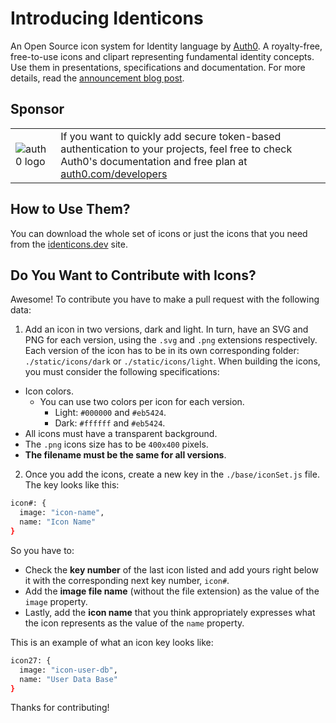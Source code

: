 # Introducing Identicons

An Open Source icon system for Identity language by [Auth0](https://auth0.com). A royalty-free, free-to-use icons and clipart representing fundamental identity concepts. Use them in presentations, specifications and documentation. For more details, read the [announcement blog post](https://auth0.com/blog/introducing-auth0-identicons-identity-icons).

## Sponsor

|||
|-|-|
|![auth0 logo](https://user-images.githubusercontent.com/83319/31722733-de95bbde-b3ea-11e7-96bf-4f4e8f915588.png)|If you want to quickly add secure token-based authentication to your projects, feel free to check Auth0's documentation and free plan at [auth0.com/developers](https://auth0.com/developers?utm_source=GHsponsor&utm_medium=GHsponsor&utm_campaign=identicons&utm_content=auth)|

## How to Use Them?

You can download the whole set of icons or just the icons that you need from the [identicons.dev](https://identicons.dev) site.

## Do You Want to Contribute with Icons?

Awesome! To contribute you have to make a pull request with the following data:

1. Add an icon in two versions, dark and light. In turn, have an SVG and PNG for each version, using the `.svg` and `.png` extensions respectively. Each version of the icon has to be in its own corresponding folder: `./static/icons/dark` or `./static/icons/light`. When building the icons, you must consider the following specifications:

- Icon colors.
  - You can use two colors per icon for each version.
    - Light: `#000000` and `#eb5424`.
    - Dark: `#ffffff` and `#eb5424`.
- All icons must have a transparent background.
- The `.png` icons size has to be `400x400` pixels.
- **The filename must be the same for all versions**.

2. Once you add the icons, create a new key in the `./base/iconSet.js` file. The key looks like this:

```bash
icon#: {
  image: "icon-name",
  name: "Icon Name"
}
```

So you have to:

- Check the **key number** of the last icon listed and add yours right below it with the corresponding next key number, `icon#`.
- Add the **image file name** (without the file extension) as the value of the `image` property.
- Lastly, add the **icon name** that you think appropriately expresses what the icon represents as the value of the `name` property.

This is an example of what an icon key looks like:

```bash
icon27: {
  image: "icon-user-db",
  name: "User Data Base"
}
```

Thanks for contributing!
